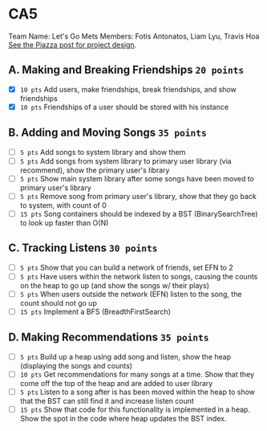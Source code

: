 # CA5
Team Name: Let's Go Mets
Members: Fotis Antonatos, Liam Lyu, Travis Hoa
[See the Piazza post for project design](https://piazza.com/class/kkwzvpyvhe5349?cid=640).

## A. Making and Breaking Friendships `20 points`
 - [X] `10 pts` Add users, make friendships, break friendships, and show friendships
 - [X] `10 pts` Friendships of a user should be stored with his instance
## B. Adding and Moving Songs `35 points`
 - [ ] `5 pts` Add songs to system library and show them
 - [ ] `5 pts` Add songs from system library to primary user library (via recommend), show the primary user's library
 - [ ] `5 pts` Show main system library after some songs have been moved to primary user's library
 - [ ] `5 pts` Remove song from primary user's library, show that they go back to system, with count of 0
 - [ ] `15 pts` Song containers should be indexed by a BST (BinarySearchTree) to look up faster than O(N)
## C. Tracking Listens `30 points`
 - [ ] `5 pts` Show that you can build a network of friends, set EFN to 2
 - [ ] `5 pts` Have users within the network listen to songs, causing the counts on the heap to go up (and show the songs w/ their plays)
 - [ ] `5 pts` When users outside the network (EFN) listen to the song, the count should not go up
 - [ ] `15 pts` Implement a BFS (BreadthFirstSearch)
## D. Making Recommendations `35 points`
 - [ ] `5 pts` Build up a heap using add song and listen, show the heap (displaying the songs and counts)
 - [ ] `10 pts` Get recommendations for many songs at a time. Show that they come off the top of the heap and are added to user library
 - [ ] `5 pts` Listen to a song after is has been moved within the heap to show that the BST can still find it and increase listen count
 - [ ] `15 pts` Show that code for this functionality is implemented in a heap. Show the spot in the code where heap updates the BST index.